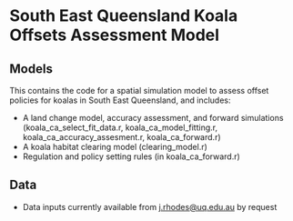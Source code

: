 # South East Queensland Koala Offsets Assessment Model

## Models

This contains the code for a spatial simulation model to assess offset policies for koalas in South East Queensland, and includes:

- A land change model, accuracy assessment, and forward simulations (koala_ca_select_fit_data.r, koala_ca_model_fitting.r, koala_ca_accuracy_assesment.r, koala_ca_forward.r)
- A koala habitat clearing model (clearing_model.r)
- Regulation and policy setting rules (in koala_ca_forward.r)  

## Data

- Data inputs currently available from j.rhodes@uq.edu.au by request
